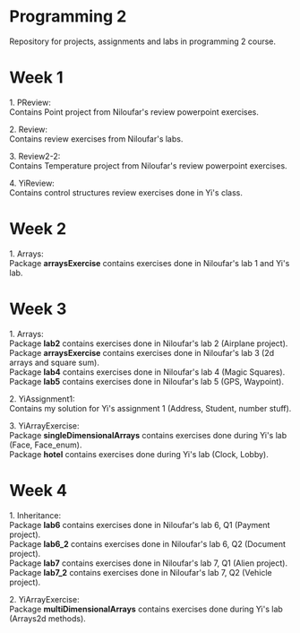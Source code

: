 # Programming 2

Repository for projects, assignments and labs in programming 2 course.

# Week 1

<p> 1. PReview: <br>
    Contains Point project from Niloufar's review powerpoint exercises. 
</p>

<p> 2. Review: <br>
    Contains review exercises from Niloufar's labs.
</p>

<p> 3. Review2-2: <br>
    Contains Temperature project from Niloufar's review powerpoint exercises. 
</p>

<p> 4. YiReview: <br>
    Contains control structures review exercises done in Yi's class.
</p>

# Week 2

<p> 1. Arrays: <br>
    Package <b>arraysExercise</b> contains exercises done in Niloufar's lab 1 and Yi's lab. <br>
</p>

# Week 3

<p> 1. Arrays: <br>
    Package <b>lab2</b> contains exercises done in Niloufar's lab 2 (Airplane project). <br>
    Package <b>arraysExercise</b> contains exercises done in Niloufar's lab 3 (2d arrays and square sum). <br>
    Package <b>lab4</b> contains exercises done in Niloufar's lab 4 (Magic Squares). <br>
    Package <b>lab5</b> contains exercises done in Niloufar's lab 5 (GPS, Waypoint). 
</p>

<p> 2. YiAssignment1: <br>
    Contains my solution for Yi's assignment 1 (Address, Student, number stuff).
</p>

<p> 3. YiArrayExercise: <br>
    Package <b>singleDimensionalArrays</b> contains exercises done during Yi's lab (Face, Face_enum). <br>
    Package <b>hotel</b> contains exercises done during Yi's lab (Clock, Lobby). <br>
</p>

# Week 4

<p> 1. Inheritance: <br>
    Package <b>lab6</b> contains exercises done in Niloufar's lab 6, Q1 (Payment project). <br>
    Package <b>lab6_2</b> contains exercises done in Niloufar's lab 6, Q2 (Document project). <br>
    Package <b>lab7</b> contains exercises done in Niloufar's lab 7, Q1 (Alien project). <br>
    Package <b>lab7_2</b> contains exercises done in Niloufar's lab 7, Q2 (Vehicle project). 
</p>

<p> 2. YiArrayExercise: <br>
    Package <b>multiDimensionalArrays</b> contains exercises done during Yi's lab (Arrays2d methods). <br>
</p>

